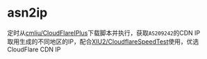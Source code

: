 # asn2ip
定时从[cmliu/CloudFlareIPlus](https://github.com/cmliu/CloudFlareIPlus/)下载脚本并执行，获取`AS209242`的CDN IP  
取用生成的不同地区的IP，配合[XIU2/CloudflareSpeedTest](https://github.com/XIU2/CloudflareSpeedTest)使用，优选CloudFlare CDN IP